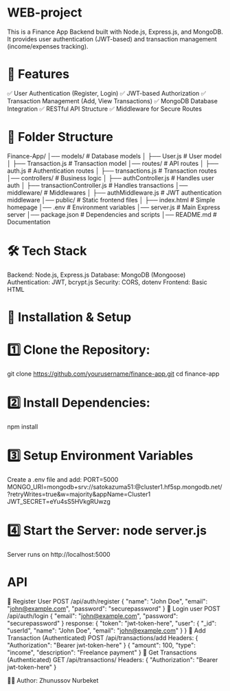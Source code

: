 # WEB-project
This is a Finance App Backend built with Node.js, Express.js, and MongoDB. It provides user authentication (JWT-based) and transaction management (income/expenses tracking).

# 🚀 Features
✅ User Authentication (Register, Login)
✅ JWT-based Authorization
✅ Transaction Management (Add, View Transactions)
✅ MongoDB Database Integration
✅ RESTful API Structure
✅ Middleware for Secure Routes

# 📂 Folder Structure
Finance-App/
│── models/                # Database models
│   ├── User.js            # User model
│   ├── Transaction.js     # Transaction model
│── routes/                # API routes
│   ├── auth.js            # Authentication routes
│   ├── transactions.js    # Transaction routes
│── controllers/           # Business logic
│   ├── authController.js  # Handles user auth
│   ├── transactionController.js  # Handles transactions
│── middleware/            # Middlewares
│   ├── authMiddleware.js  # JWT authentication middleware
│── public/                # Static frontend files
│   ├── index.html         # Simple homepage
│── .env                   # Environment variables
│── server.js              # Main Express server
│── package.json           # Dependencies and scripts
│── README.md              # Documentation

# 🛠 Tech Stack
Backend: Node.js, Express.js
Database: MongoDB (Mongoose)
Authentication: JWT, bcrypt.js
Security: CORS, dotenv
Frontend: Basic HTML

# 🚀 Installation & Setup
# 1️⃣ Clone the Repository: 
git clone https://github.com/yourusername/finance-app.git
cd finance-app
# 2️⃣ Install Dependencies: 
npm install
# 3️⃣ Setup Environment Variables
Create a .env file and add:
PORT=5000
MONGO_URI=mongodb+srv://satokazuma51:<eYu4sS5HVkgRUwzg>@cluster1.hf5sp.mongodb.net/?retryWrites=true&w=majority&appName=Cluster1
JWT_SECRET=eYu4sS5HVkgRUwzg
# 4️⃣ Start the Server: node server.js
Server runs on http://localhost:5000

# API 
🔹 Register User
POST /api/auth/register
{
  "name": "John Doe",
  "email": "john@example.com",
  "password": "securepassword"
}
🔹 Login user
POST /api/auth/login
{
  "email": "john@example.com",
  "password": "securepassword"
}
response:
{
  "token": "jwt-token-here",
  "user": {
    "_id": "userId",
    "name": "John Doe",
    "email": "john@example.com"
  }
}
🔹 Add Transaction (Authenticated)
POST /api/transactions/add
Headers: { "Authorization": "Bearer jwt-token-here" }
{
  "amount": 100,
  "type": "income",
  "description": "Freelance payment"
}
🔹 Get Transactions (Authenticated)
GET /api/transactions/
Headers: { "Authorization": "Bearer jwt-token-here" }


👨‍💻 Author: Zhunussov Nurbeket
